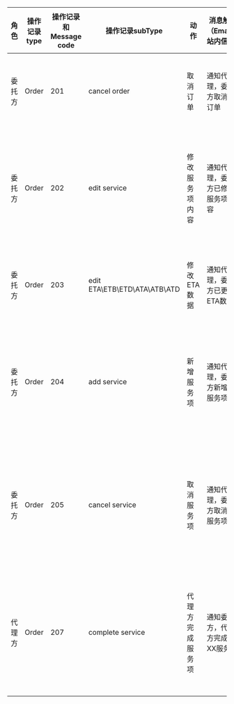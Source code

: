 | 角色   | 操作记录type | 操作记录和Message code | 操作记录subType              | 动作             | 消息触发（Email，站内信等）      | 对方消息提示内容                                             | 消息链接       | 操作记录内容                        | 新标志                                           |
| ------ | ------------ | ---------------------- | ---------------------------- | ---------------- | -------------------------------- | ------------------------------------------------------------ | -------------- | ----------------------------------- | ------------------------------------------------ |
| 委托方 | Order        | 201                    | cancel    order              | 取消订单         | 通知代理，委托方取消了订单       | TestOwener（IMO：XXXXXXXXX）   Cancelled order               | 进入订单详情页 | XX cancelled order：EP102536544     | 代理方订单显示圆点标志                           |
| 委托方 | Order        | 202                    | edit service                 | 修改服务项内容   | 通知代理，委托方已修改服务项内容 | TestOwener（IMO：XXXXXXXXX） edited   service Crew Change    | 进入订单详情页 | XX edited service CTM               | 代理方订单显示圆点标志，服务项显示圆点标志       |
| 委托方 | Order        | 203                    | edit ETA\ETB\ETD\ATA\ATB\ATD | 修改ETA数据      | 通知代理，委托方已更改ETA数据    | TestOwener（IMO：XXXXXXXXX） edited   ETA                    | 进入订单详情页 | XX edited   ETA\ETB\ETD\ATA\ATB\ATD | 代理方订单显示圆点标志                           |
| 委托方 | Order        | 204                    | add    service               | 新增服务项       | 通知代理，委托方新增了服务项     | TestOwener（IMO：XXXXXXXXX） added   new service Cash To Master | 进入订单详情页 | XX added news service CTM           | 代理方订单显示圆点标志，新服务项显示圆点标志     |
| 委托方 | Order        | 205                    | cancel    service            | 取消服务项       | 通知代理，委托方取消了服务项     | TestOwener（IMO：XXXXXXXXX）   cancelled service  Cash To Master | 进入订单详情页 | XX cancelled service CTM            | 代理方订单显示圆点标志，被取消服务项显示圆点标志 |
| 代理方 | Order        | 207                    | complete service             | 代理方完成服务项 | 通知委托方，代理方完成了XX服务项 | TesAgent（IMO：XXXXXXXXX）   completed service Cash To Master | 进入订单详情页 | XX completed service CTM            | 委托方订单显示圆点标志，完成服务项显示Finish标志 |